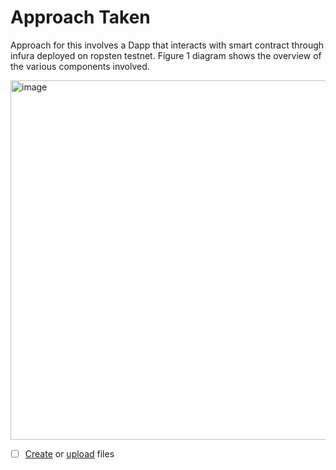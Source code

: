 # Approach Taken 
Approach for this involves a Dapp that interacts with smart contract through infura deployed on ropsten testnet. Figure 1 diagram shows the overview of the various components involved.

<img width="575" alt="image" src="https://user-images.githubusercontent.com/25216571/177775285-759be2e5-bc4e-450d-91a3-09ae391f3425.png">

- [ ] [Create](https://docs.gitlab.com/ee/user/project/repository/web_editor.html#create-a-file) or [upload](https://docs.gitlab.com/ee/user/project/repository/web_editor.html#upload-a-file) files

